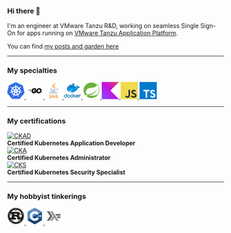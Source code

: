 ### Hi there 👋

I'm an engineer at VMware Tanzu R&D, working on seamless Single Sign-On for apps running on [VMware Tanzu Application Platform](https://tanzu.vmware.com/application-platform).

You can find [my posts and garden here](https://www.dmitriydubson.com)

---

### My specialties

<div id="specialties">
  <a href="https://github.com/topics/kubernetes">
  	<img alt="Kubernetes" width="40px" src="https://raw.githubusercontent.com/github/explore/80688e429a7d4ef2fca1e82350fe8e3517d3494d/topics/kubernetes/kubernetes.png" />
  </a>
  <a href="https://github.com/topics/go">
  	<img alt="Go Lang" width="40px" src="https://raw.githubusercontent.com/github/explore/80688e429a7d4ef2fca1e82350fe8e3517d3494d/topics/go/go.png" />
  </a>

  <a href="https://github.com/topics/java">
  	<img alt="Java" width="40px" src="https://raw.githubusercontent.com/github/explore/80688e429a7d4ef2fca1e82350fe8e3517d3494d/topics/java/java.png" />
  </a>

  <a href="https://github.com/topics/docker">
  	<img alt="Docker" width="40px" src="https://raw.githubusercontent.com/github/explore/80688e429a7d4ef2fca1e82350fe8e3517d3494d/topics/docker/docker.png" />
  </a>

   <a href="https://github.com/topics/spring-boot">
	<img alt="Spring Boot" width="40px" src="https://raw.githubusercontent.com/github/explore/80688e429a7d4ef2fca1e82350fe8e3517d3494d/topics/spring-boot/spring-boot.png" />
  </a>

   <a href="https://github.com/topics/kotlin">
    <img alt="Kotlin" width="40px" src="https://raw.githubusercontent.com/github/explore/80688e429a7d4ef2fca1e82350fe8e3517d3494d/topics/kotlin/kotlin.png" />
  </a>

   <a href="https://github.com/topics/javascript">
    <img alt="Javascript" width="40px" src="https://raw.githubusercontent.com/github/explore/80688e429a7d4ef2fca1e82350fe8e3517d3494d/topics/javascript/javascript.png" />
  </a>

  <a href="https://github.com/topics/typescript">
	<img alt="Typescript" width="40px" src="https://raw.githubusercontent.com/github/explore/80688e429a7d4ef2fca1e82350fe8e3517d3494d/topics/typescript/typescript.png" />
  </a>
</div>

---

### My certifications

<div id="certifications">
	<div>
		<div>
			<a href="https://www.credly.com/badges/17469638-a970-4434-a082-f93cd6a5ea1f">
			<img alt="CKAD" width="80px" src="https://images.credly.com/size/680x680/images/f88d800c-5261-45c6-9515-0458e31c3e16/ckad_from_cncfsite.png" />
			</a>
		</div>
		<div>
			<strong>Certified Kubernetes Application Developer</strong>
		</div>
	</div>
	<div>
    	<div>
			<a href="https://www.credly.com/badges/8f830f24-aa86-4b9f-82cc-a686bb3a15fc">
			<img alt="CKA" width="80px" src="https://images.credly.com/size/680x680/images/8b8ed108-e77d-4396-ac59-2504583b9d54/cka_from_cncfsite__281_29.png" />
			</a>
		</div>
		<div>
			<strong>Certified Kubernetes Administrator</strong>
		</div>
	</div>
	<div>
		<div>
			<a href="https://www.credly.com/badges/c2d4074b-0869-44c1-a33f-706db0753168">
			<img alt="CKS" width="80px" src="https://images.credly.com/size/680x680/images/9945dfcb-1cca-4529-85e6-db1be3782210/kubernetes-security-specialist-logo2.png" />
			</a>
		</div>
		<div><strong>Certified Kubernetes Security Specialist</strong></div>
	</div>
</div>

---

### My hobbyist tinkerings

<div id="hobbies">
    <a href="https://github.com/topics/rust">
        <img alt="Rust" width="40px" src="https://raw.githubusercontent.com/github/explore/80688e429a7d4ef2fca1e82350fe8e3517d3494d/topics/rust/rust.png" />
    </a>
    <a href="https://github.com/topics/cpp">
        <img alt="C++" width="40px" src="https://raw.githubusercontent.com/github/explore/80688e429a7d4ef2fca1e82350fe8e3517d3494d/topics/cpp/cpp.png" />
    </a>
    <a href="https://github.com/topics/haskell">
        <img alt="Haskell" width="40px" src="https://raw.githubusercontent.com/github/explore/80688e429a7d4ef2fca1e82350fe8e3517d3494d/topics/haskell/haskell.png" />
    </a>
</div>
